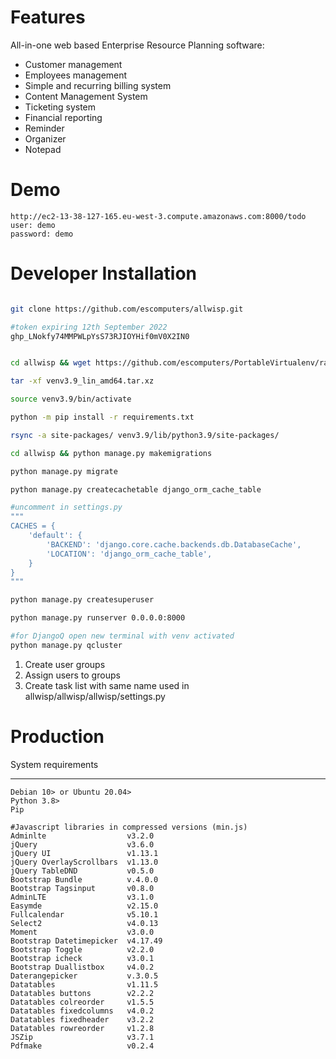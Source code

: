 # Features

All-in-one web based Enterprise Resource Planning software: 
- Customer management
- Employees management
- Simple and recurring billing system
- Content Management System
- Ticketing system
- Financial reporting
- Reminder
- Organizer 
- Notepad

# Demo

```
http://ec2-13-38-127-165.eu-west-3.compute.amazonaws.com:8000/todo
user: demo
password: demo
```

# Developer Installation 

```bash

git clone https://github.com/escomputers/allwisp.git

#token expiring 12th September 2022
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


cd allwisp && wget https://github.com/escomputers/PortableVirtualenv/raw/master/venv3.9_lin_amd64.tar.xz

tar -xf venv3.9_lin_amd64.tar.xz

source venv3.9/bin/activate

python -m pip install -r requirements.txt

rsync -a site-packages/ venv3.9/lib/python3.9/site-packages/

cd allwisp && python manage.py makemigrations

python manage.py migrate

python manage.py createcachetable django_orm_cache_table

#uncomment in settings.py
"""
CACHES = {
    'default': {
        'BACKEND': 'django.core.cache.backends.db.DatabaseCache',
        'LOCATION': 'django_orm_cache_table',
    }
}
"""

python manage.py createsuperuser

python manage.py runserver 0.0.0.0:8000

#for DjangoQ open new terminal with venv activated
python manage.py qcluster
```

1) Create user groups 
2) Assign users to groups
3) Create task list with same name used in allwisp/allwisp/allwisp/settings.py

# Production

System requirements
**********
```
Debian 10> or Ubuntu 20.04>
Python 3.8>
Pip

#Javascript libraries in compressed versions (min.js)
Adminlte                  v3.2.0
jQuery                    v3.6.0
jQuery UI                 v1.13.1
jQuery OverlayScrollbars  v1.13.0
jQuery TableDND           v0.5.0
Bootstrap Bundle          v.4.0.0
Bootstrap Tagsinput       v0.8.0
AdminLTE                  v3.1.0
Easymde                   v2.15.0
Fullcalendar              v5.10.1
Select2                   v4.0.13
Moment                    v3.0.0
Bootstrap Datetimepicker  v4.17.49
Bootstrap Toggle          v2.2.0
Bootstrap icheck          v3.0.1
Bootstrap Duallistbox     v4.0.2
Daterangepicker           v.3.0.5
Datatables                v1.11.5
Datatables buttons        v2.2.2
Datatables colreorder     v1.5.5
Datatables fixedcolumns   v4.0.2
Datatables fixedheader    v3.2.2
Datatables rowreorder     v1.2.8
JSZip                     v3.7.1
Pdfmake                   v0.2.4
```
